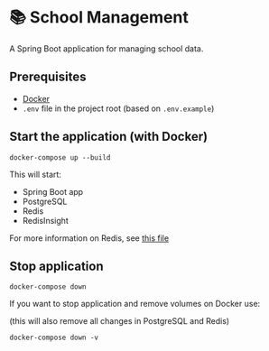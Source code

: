 # 📚 School Management

A Spring Boot application for managing school data.

## Prerequisites

- [Docker](https://www.docker.com/products/docker-desktop)
- `.env` file in the project root (based on `.env.example`)

## Start the application (with Docker)

```
docker-compose up --build
```

This will start:
- Spring Boot app
- PostgreSQL
- Redis
- RedisInsight

For more information on Redis, see [this file](src/main/java/com/telu/schoolmanagement/common/redis/redis.md)

## Stop application

```
docker-compose down
```
If you want to stop application and remove volumes on Docker use:

(this will also remove all changes in PostgreSQL and Redis)
```
docker-compose down -v
```